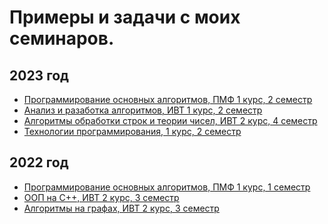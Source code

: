 # Примеры и задачи с моих семинаров.

## 2023 год
* [Программирование основных алгоритмов, ПМФ 1 курс, 2 семестр](https://github.com/VladislavHacker/MiptExamples/tree/main/2023/AlgoGraph2Term)
* [Анализ и разаботка алгоритмов, ИВТ 1 курс, 2 семестр]()
* [Алгоритмы обработки строк и теории чисел, ИВТ 2 курс, 4 семестр](https://github.com/VladislavHacker/MiptExamples/tree/main/2023/Algo4SemICE)
* [Технологии программирования, 1 курс, 2 семестр]()

## 2022 год
* [Программирование основных алгоритмов, ПМФ 1 курс, 1 семестр](https://github.com/VladislavHacker/MiptExamples/tree/main/2022/Algo1term)
* [ООП на C++, ИВТ 2 курс, 3 семестр](https://github.com/VladislavHacker/MiptExamples/tree/main/2022/c%2B%2B)
* [Алгоритмы на графах, ИВТ 2 курс, 3 семестр](https://github.com/VladislavHacker/MiptExamples/tree/main/2022/GraphAlgo)
